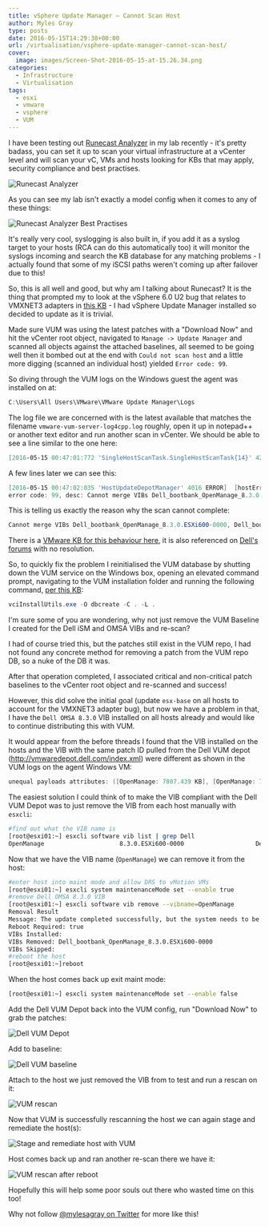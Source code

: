 ```yaml
---
title: vSphere Update Manager – Cannot Scan Host
author: Myles Gray
type: posts
date: 2016-05-15T14:29:38+00:00
url: /virtualisation/vsphere-update-manager-cannot-scan-host/
cover:
  image: images/Screen-Shot-2016-05-15-at-15.26.34.png
categories:
  - Infrastructure
  - Virtualisation
tags:
  - esxi
  - vmware
  - vsphere
  - VUM
---
```


I have been testing out [Runecast Analyzer][1] in my lab recently - it's pretty badass, you can set it up to scan your virtual infrastructure at a vCenter level and will scan your vC, VMs and hosts looking for KBs that may apply, security compliance and best practises.

![Runecast Analyzer][2]

As you can see my lab isn't exactly a model config when it comes to any of these things:

![Runecast Analyzer Best Practises][3]

It's really very cool, syslogging is also built in, if you add it as a syslog target to your hosts (RCA can do this automatically too) it will monitor the syslogs incoming and search the KB database for any matching problems - I actually found that some of my iSCSI paths weren't coming up after failover due to this!

So, this is all well and good, but why am I talking about Runecast? It is the thing that prompted my to look at the vSphere 6.0 U2 bug that relates to VMXNET3 adapters in [this KB][4] - I had vSphere Update Manager installed so decided to update as it is trivial.

Made sure VUM was using the latest patches with a "Download Now" and hit the vCenter root object, navigated to `Manage -> Update Manager` and scanned all objects against the attached baselines, all seemed to be going well then it bombed out at the end with `Could not scan host` and a little more digging (scanned an individual host) yielded `Error code: 99`.

So diving through the VUM logs on the Windows guest the agent was installed on at:

```powershell
C:\Users\All Users\VMware\VMware Update Manager\Logs
```

The log file we are concerned with is the latest available that matches the filename `vmware-vum-server-log4cpp.log` roughly, open it up in notepad++ or another text editor and run another scan in vCenter. We should be able to see a line similar to the one here:

```powershell
[2016-05-15 00:47:01:772 'SingleHostScanTask.SingleHostScanTask{14}' 4292 ERROR]  [singleHostScanTask, 399] SingleHostScan caught exception: 99 with code: 129
```

A few lines later we can see this:

```powershell
[2016-05-15 00:47:02:035 'HostUpdateDepotManager' 4016 ERROR]  [hostErrorHandler, 73] esxupdate error, version: 1.50, operation: Scan, host: mgmt01.lab.mylesgray.io, entityName: host-661
error code: 99, desc: Cannot merge VIBs Dell_bootbank_OpenManage_8.3.0.ESXi600-0000, Dell_bootbank_OpenManage_8.3.0.ESXi600-0000 with unequal payloads attributes: ([OpenManage: 7807.439 KB], [OpenManage: 7809.081 KB])
```

This is telling us exactly the reason why the scan cannot complete:

```powershell
Cannot merge VIBs Dell_bootbank_OpenManage_8.3.0.ESXi600-0000, Dell_bootbank_OpenManage_8.3.0.ESXi600-0000 with unequal payloads attributes
```

There is a [VMware KB for this behaviour here][5], it is also referenced on [Dell's forums][6] with no resolution.

So, to quickly fix the problem I reinitialised the VUM database by shutting down the VUM service on the Windows box, opening an elevated command prompt, navigating to the VUM installation folder and running the following command, [per this KB][7]:

```powershell
vciInstallUtils.exe -O dbcreate -C . -L .
```

I'm sure some of you are wondering, why not just remove the VUM Baseline I created for the Dell iSM and OMSA VIBs and re-scan?

I had of course tried this, but the patches still exist in the VUM repo, I had not found any concrete method for removing a patch from the VUM repo DB, so a nuke of the DB it was.

After that operation completed, I associated critical and non-critical patch baselines to the vCenter root object and re-scanned and success!

However, this did solve the initial goal (update `esx-base` on all hosts to account for the VMXNET3 adapter bug), but now we have a problem in that, I have the `Dell OMSA 8.3.0` VIB installed on all hosts already and would like to continue distributing this with VUM.

It would appear from the before threads I found that the VIB installed on the hosts and the VIB with the same patch ID pulled from the Dell VUM depot (<http://vmwaredepot.dell.com/index.xml>) were different as shown in the VUM logs on the agent Windows VM:

```powershell
unequal payloads attributes: ([OpenManage: 7807.439 KB], [OpenManage: 7809.081 KB])
```

The easiest solution I could think of to make the VIB compliant with the Dell VUM Depot was to just remove the VIB from each host manually with `esxcli`:

```sh
#find out what the VIB name is
[root@esxi01:~] esxcli software vib list | grep Dell
OpenManage                     8.3.0.ESXi600-0000                    Dell        PartnerSupported  2016-04-10
```

Now that we have the VIB name (`OpenManage`) we can remove it from the host:

```sh
#enter host into maint mode and allow DRS to vMotion VMs
[root@esxi01:~] esxcli system maintenanceMode set --enable true
#remove Dell OMSA 8.3.0 VIB
[root@esxi01:~] esxcli software vib remove --vibname=OpenManage
Removal Result
Message: The update completed successfully, but the system needs to be rebooted for the changes to be effective.
Reboot Required: true
VIBs Installed:
VIBs Removed: Dell_bootbank_OpenManage_8.3.0.ESXi600-0000
VIBs Skipped:
#reboot the host
[root@esxi01:~]reboot
```

When the host comes back up exit maint mode:

```sh
[root@esxi01:~] esxcli system maintenanceMode set --enable false
```

Add the Dell VUM Depot back into the VUM config, run "Download Now" to grab the patches:

![Dell VUM Depot][8]

Add to baseline:

![Dell VUM baseline][9]

Attach to the host we just removed the VIB from to test and run a rescan on it:

![VUM rescan][10]

Now that VUM is successfully rescanning the host we can again stage and remediate the host(s):

![Stage and remediate host with VUM][11]

Host comes back up and ran another re-scan there we have it:

![VUM rescan after reboot][12]

Hopefully this will help some poor souls out there who wasted time on this too!

Why not follow [@mylesagray on Twitter][13] for more like this!

 [1]: https://www.runecast.biz/
 [2]: images/Screen-Shot-2016-05-15-at-13.29.52.png
 [3]: images/Screen-Shot-2016-05-15-at-13.33.21.png
 [4]: https://kb.vmware.com/selfservice/microsites/search.do?language=en_US&cmd=displayKC&externalId=2144968
 [5]: https://kb.vmware.com/selfservice/microsites/search.do?language=en_US&cmd=displayKC&externalId=2107133
 [6]: http://en.community.dell.com/support-forums/servers/f/177/t/19697499
 [7]: https://kb.vmware.com/selfservice/microsites/search.do?language=en_US&cmd=displayKC&externalId=2043170
 [8]: images/Screen-Shot-2016-05-15-at-14.54.23.png
 [9]: images/Screen-Shot-2016-05-15-at-14.58.27.png
 [10]: images/Screen-Shot-2016-05-15-at-15.00.16.png
 [11]: images/Screen-Shot-2016-05-15-at-15.01.37.png
 [12]: images/Screen-Shot-2016-05-15-at-15.26.34.png
 [13]: https://twitter.com/mylesagray

